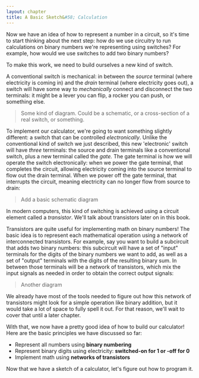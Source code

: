 ```yaml
---
layout: chapter
title: A Basic Sketch&#58; Calculation
---
```


Now we have an idea of how to represent a number in a circuit, so it's time to start thinking about the next step: how do we use circuitry to run calculations on binary numbers we're representing using switches? For example, how would we use switches to add two binary numbers?

To make this work, we need to build ourselves a new kind of switch.

A conventional switch is mechanical: in between the *source* terminal (where electricity is coming in) and the *drain* terminal (where electricity goes out), a switch will have some way to *mechanically* connect and disconnect the two terminals: it might be a lever you can flip, a rocker you can push, or something else.

> Some kind of diagram. Could be a schematic, or a cross-section of a real switch, or something.

To implement our calculator, we're going to want something slightly different: a switch that can be controlled *electronically*. Unlike the conventional kind of switch we just described, this new 'electronic' switch will have *three* terminals: the source and drain terminals like a conventional switch, plus a new terminal called the *gate.* The gate terminal is how we will operate the switch electronically: when we power the gate terminal, that completes the circuit, allowing electricity coming into the source terminal to flow out the drain terminal. When we power off the gate terminal, that interrupts the circuit, meaning electricity can no longer flow from source to drain:

> Add a basic schematic diagram

In modern computers, this kind of switching is achieved using a circuit element called a *transistor*. We'll talk about transistors later on in this book.

Transistors are quite useful for implementing math on binary numbers! The basic idea is to represent each mathematical operation using a network of interconnected transistors. For example, say you want to build a subcircuit that adds two binary numbers: this subcircuit will have a set of "input" terminals for the digits of the binary numbers we want to add, as well as a set of "output" terminals with the digits of the resulting binary sum. In between those terminals will be a network of transistors, which mix the input signals as needed in order to obtain the correct output signals:

> Another diagram

We already have most of the tools needed to figure out how this network of transistors might look for a simple operation like binary addition, but it would take a lot of space to fully spell it out. For that reason, we'll wait to cover that until a later chapter.

With that, we now have a pretty good idea of how to build our calculator! Here are the basic principles we have discussed so far:

* Represent all numbers using **binary numbering**
* Represent binary digits using electricity: **switched-on for $1$ or -off for $0$**
* Implement math using **networks of transistors**

Now that we have a sketch of a calculator, let's figure out how to program it.
